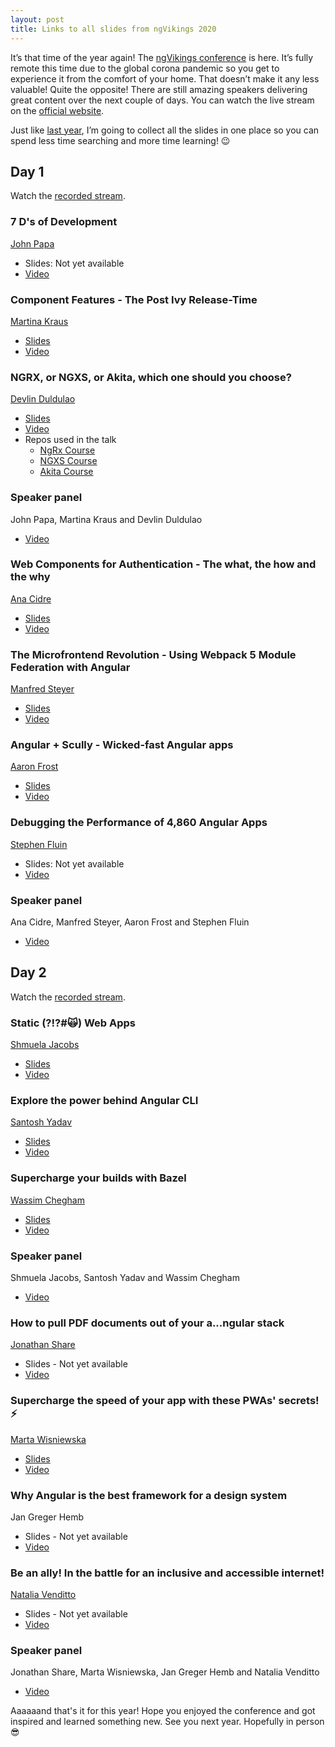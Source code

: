 ```yaml
---
layout: post
title: Links to all slides from ngVikings 2020
---
```


It’s that time of the year again! The [ngVikings conference](https://www.ngvikings.org/) is here. It’s fully remote this time due to the global corona pandemic so you get to experience it from the comfort of your home. That doesn’t make it any less valuable! Quite the opposite! There are still amazing speakers delivering great content over the next couple of days. You can watch the live stream on the [official website](https://www.ngvikings.org/).

Just like [last year](https://dzhavat.github.io/2019/05/27/links-to-all-slides-from-ngvikings.html), I’m going to collect all the slides in one place so you can spend less time searching and more time learning! 😉

## Day 1

Watch the [recorded stream](https://www.youtube.com/watch?v=VuHuqRJQzDc).

### 7 D's of Development

[John Papa](https://twitter.com/John_Papa)

* Slides: Not yet available
* [Video](https://youtu.be/VuHuqRJQzDc?t=563)

### Component Features - The Post Ivy Release-Time

[Martina Kraus](https://twitter.com/MartinaKraus11)

* [Slides](https://slides.com/martinakraus/component-features#/)
* [Video](https://youtu.be/VuHuqRJQzDc?t=2293)

### NGRX, or NGXS, or Akita, which one should you choose?

[Devlin Duldulao](https://twitter.com/DevlinDuldulao)

* [Slides](https://slides.com/devlinduldulao/state-management-libs#/)
* [Video](https://youtu.be/VuHuqRJQzDc?t=3732)
* Repos used in the talk
  * [NgRx Course](https://github.com/webmasterdevlin/ngrx-course)
  * [NGXS Course](https://github.com/webmasterdevlin/ngxs-course)
  * [Akita Course](https://github.com/webmasterdevlin/akita-course)

### Speaker panel

John Papa, Martina Kraus and Devlin Duldulao

* [Video](https://youtu.be/VuHuqRJQzDc?t=5355)

### Web Components for Authentication - The what, the how and the why

[Ana Cidre](https://twitter.com/AnaCidre_)

* [Slides](https://docs.google.com/presentation/d/1LhFgdJpY5V-U4SARyEmAYqWu7Q8BjQP26m8K3j_0Uc8/edit#slide=id.g7000130fc1_0_0)
* [Video](https://youtu.be/VuHuqRJQzDc?t=7821)

### The Microfrontend Revolution - Using Webpack 5 Module Federation with Angular

[Manfred Steyer](https://twitter.com/ManfredSteyer)

* [Slides](https://www.angulararchitects.io/konferenzen/the-microfrontend-revolution-module-federation-with-angular-2/)
* [Video](https://youtu.be/VuHuqRJQzDc?t=9128)

### Angular + Scully - Wicked-fast Angular apps

[Aaron Frost](https://twitter.com/aaronfrost)

* [Slides](https://docs.google.com/presentation/d/19_2-aHQ6kpeY2rj1rEAqu12lZVaT1S90EaiYwMF8v2Q/edit#slide=id.p)
* [Video](https://youtu.be/VuHuqRJQzDc?t=11230)

### Debugging the Performance of 4,860 Angular Apps

[Stephen Fluin](https://twitter.com/stephenfluin)

* Slides: Not yet available
* [Video](https://youtu.be/VuHuqRJQzDc?t=12713)

### Speaker panel

Ana Cidre, Manfred Steyer, Aaron Frost and Stephen Fluin

* [Video](https://youtu.be/VuHuqRJQzDc?t=14440)

## Day 2

Watch the [recorded stream](https://www.youtube.com/watch?v=B4mqeXbNGkY).

### Static (?!?#🙀) Web Apps

[Shmuela Jacobs](https://twitter.com/ShmuelaJ)

* [Slides](https://speakerdeck.com/shmool/static-number-web-apps)
* [Video](https://youtu.be/B4mqeXbNGkY?t=573)

### Explore the power behind Angular CLI

[Santosh Yadav](https://twitter.com/SantoshYadavDev)

* [Slides](https://slides.com/santoshyadav/angular-builders-21d546#/)
* [Video](https://youtu.be/B4mqeXbNGkY?t=2086)

### Supercharge your builds with Bazel

[Wassim Chegham](https://twitter.com/manekinekko)

* [Slides](https://slides.com/wassimchegham/super-charge-your-builds-with-bazel-ngvikings-2020#/)
* [Video](https://youtu.be/B4mqeXbNGkY?t=3788)

### Speaker panel

Shmuela Jacobs, Santosh Yadav and Wassim Chegham

* [Video](https://youtu.be/B4mqeXbNGkY?t=5259)

### How to pull PDF documents out of your a...ngular stack

[Jonathan Share](https://twitter.com/jonnyshare)

* Slides - Not yet available
* [Video](https://youtu.be/B4mqeXbNGkY?t=7147)

### Supercharge the speed of your app with these PWAs' secrets! ⚡

[Marta Wisniewska](https://twitter.com/MartaW_PL)

* [Slides](https://docs.google.com/presentation/d/1qqtfov6YNBgHH0JVi2GupbMnkQKVOoC73zkKzpn3YL0/edit)
* [Video](https://drive.google.com/file/d/1u5GtGlcK9-2WamHVpxE0kQyXtcKivOou/view)

### Why Angular is the best framework for a design system

Jan Greger Hemb

* Slides - Not yet available
* [Video](https://youtu.be/B4mqeXbNGkY?t=10175)

### Be an ally! In the battle for an inclusive and accessible internet!

[Natalia Venditto](https://twitter.com/AnfibiaCreativa)

* Slides - Not yet available
* [Video](https://youtu.be/B4mqeXbNGkY?t=11369)

### Speaker panel

Jonathan Share, Marta Wisniewska, Jan Greger Hemb and Natalia Venditto

* [Video](https://youtu.be/B4mqeXbNGkY?t=13047)

Aaaaaand that's it for this year! Hope you enjoyed the conference and got inspired and learned something new. See you next year. Hopefully in person 😎